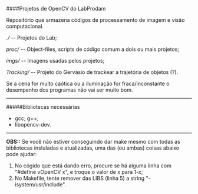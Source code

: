 ####Projetos de OpenCV do LabProdam

Repositório que armazena códigos de processamento de imagem e visão computacional. 

_./_ -- Projetos do Lab; 

_proc/_ -- Object-files, scripts de código comum a dois ou mais projetos;

_imgs/_ -- Imagens usadas pelos projetos;

_Tracking/_ -- Projeto do Gervásio de trackear a trajetória de objetos (?).

Se a cena for muito caótica ou a iluminação for fraca/inconstante o desempenho dos programas não vai ser muito bom.

-----------------------
#####Bibliotecas necessárias
- gcc; g++;
- libopencv-dev.

-----------------------
**OBS::** Se você não estiver conseguindo dar make mesmo com todas as bibliotecas instaladas e atualizadas, uma das (ou ambas) coisas abaixo pode ajudar:

1. No cógido que está dando erro, procure se há alguma linha com "#define vOpenCV x", e troque o valor de x para 1-x;
2. No Makefile, tente remover das LIBS (linha 5) a string "-isystem/usr/include".
